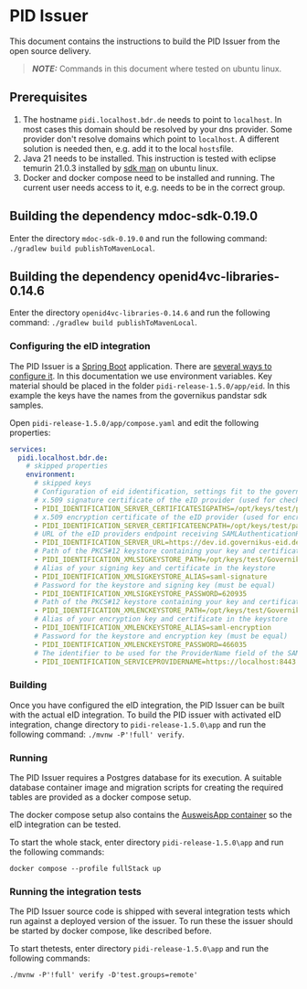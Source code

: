 # PID Issuer

This document contains the instructions to build the PID Issuer from the open source delivery.

> **_NOTE:_**  Commands in this document where tested on ubuntu linux.

## Prerequisites

1. The hostname `pidi.localhost.bdr.de` needs to point to `localhost`. In most cases this domain should be resolved by
   your dns provider. Some provider don't resolve domains which point to `localhost`. A different solution is needed
   then, e.g. add it to the local `hosts`file.
2. Java 21 needs to be installed. This instruction is tested with eclipse temurin 21.0.3 installed
   by [sdk man](https://sdkman.io/) on ubuntu linux.
3. Docker and docker compose need to be installed and running. The current user needs access to it, e.g. needs to be in
   the correct group.

## Building the dependency mdoc-sdk-0.19.0

Enter the directory `mdoc-sdk-0.19.0` and run the following command: `./gradlew build publishToMavenLocal`.

## Building the dependency openid4vc-libraries-0.14.6

Enter the directory `openid4vc-libraries-0.14.6` and run the following command: `./gradlew build publishToMavenLocal`.

### Configuring the eID integration

The PID Issuer is a [Spring Boot](https://docs.spring.io/spring-boot/index.html) application. There
are [several ways to configure it](https://docs.spring.io/spring-boot/reference/features/external-config.html).
In this documentation we use environment variables.
Key material should be placed in the folder `pidi-release-1.5.0/app/eid`. In this example the keys have the names from
the governikus pandstar sdk samples.

Open `pidi-release-1.5.0/app/compose.yaml` and edit the following properties:

```yaml
services:
  pidi.localhost.bdr.de:
    # skipped properties
    environment:
      # skipped keys
      # Configuration of eid identification, settings fit to the governikus sdk samples
      # x.509 signature certificate of the eID provider (used for checking the signature of the eID providers SAML Authentication Responses)
      - PIDI_IDENTIFICATION_SERVER_CERTIFICATESIGPATHS=/opt/keys/test/panstar-signature.cer
      # x.509 encryption certificate of the eID provider (used for encrypting your SAML Authentication Requests to the eID provider)
      - PIDI_IDENTIFICATION_SERVER_CERTIFICATEENCPATH=/opt/keys/test/panstar-encryption.cer
      # URL of the eID providers endpoint receiving SAMLAuthenticationRequests
      - PIDI_IDENTIFICATION_SERVER_URL=https://dev.id.governikus-eid.de/gov_autent/async
      # Path of the PKCS#12 keystore containing your key and certificate for signing the SAML Authentication Requests.
      - PIDI_IDENTIFICATION_XMLSIGKEYSTORE_PATH=/opt/keys/test/Governikus_GmbH_&_Co._KG_Localhost_SAML_Signature_620935.p12
      # Alias of your signing key and certificate in the keystore
      - PIDI_IDENTIFICATION_XMLSIGKEYSTORE_ALIAS=saml-signature
      # Password for the keystore and signing key (must be equal)
      - PIDI_IDENTIFICATION_XMLSIGKEYSTORE_PASSWORD=620935
      # Path of the PKCS#12 keystore containing your key and certificate for decrypting the SAML Authentication Responses
      - PIDI_IDENTIFICATION_XMLENCKEYSTORE_PATH=/opt/keys/test/Governikus_GmbH_&_Co._KG_Localhost_SAML_Encryption_466035.p12
      # Alias of your encryption key and certificate in the keystore
      - PIDI_IDENTIFICATION_XMLENCKEYSTORE_ALIAS=saml-encryption
      # Password for the keystore and encryption key (must be equal)
      - PIDI_IDENTIFICATION_XMLENCKEYSTORE_PASSWORD=466035
      # The identifier to be used for the ProviderName field of the SAML Authentication Request.
      - PIDI_IDENTIFICATION_SERVICEPROVIDERNAME=https://localhost:8443
```

### Building

Once you have configured the eID integration, the PID Issuer can be built with the
actual eID integration. To build the PID issuer with activated eID integration,
change directory to `pidi-release-1.5.0\app` and
run the following command: `./mvnw -P'!full' verify`.

### Running

The PID Issuer requires a Postgres database for its execution. A suitable database
container image and migration scripts for creating the required tables are provided
as a docker compose setup.

The docker compose setup also contains the [AusweisApp container](https://www.ausweisapp.bund.de/sdk/container.html)
so the eID integration can be tested.

To start the whole stack, enter directory `pidi-release-1.5.0\app`
and run the following commands:

```
docker compose --profile fullStack up
```

### Running the integration tests

The PID Issuer source code is shipped with several integration tests which run against a deployed version of the issuer.
To run these the issuer should be started by docker compose, like described before.

To start thetests, enter directory `pidi-release-1.5.0\app`
and run the following commands:

```
./mvnw -P'!full' verify -D'test.groups=remote'
```